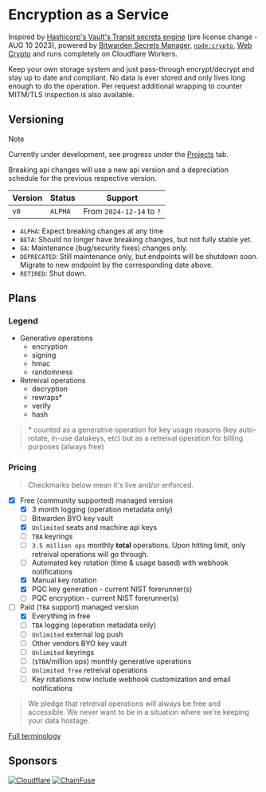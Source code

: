 # Encryption as a Service

Inspired by [Hashicorp's Vault's Transit secrets engine](https://developer.hashicorp.com/vault/docs/v1.14.x/secrets/transit) (pre license change - AUG 10 2023), powered by [Bitwarden Secrets Manager](https://bitwarden.com/products/secrets-manager/), [`node:crypto`](https://nodejs.org/api/crypto.html), [Web Crypto](https://developer.mozilla.org/en-US/docs/Web/API/Web_Crypto_API) and runs completely on Cloudflare Workers.

Keep your own storage system and just pass-through encrypt/decrypt and stay up to date and compliant. No data is ever stored and only lives long enough to do the operation. Per request additional wrapping to counter MITM/TLS inspection is also available.

## Versioning

> [!NOTE]
> Currently under development, see progress under the [Projects](https://github.com/autosec-network/eaas/projects) tab.

Breaking api changes will use a new api version and a depreciation schedule for the previous respective version.

| Version | Status  | Support                  |
| ------- | ------- | ------------------------ |
| `v0`    | `ALPHA` | From `2024-12-14` to `?` |

- `ALPHA`: Expect breaking changes at any time
- `BETA`: Should no longer have breaking changes, but not fully stable yet.
- `GA`: Maintenance (bug/security fixes) changes only.
- `DEPRECATED`: Still maintenance only, but endpoints will be shutdown soon. Migrate to new endpoint by the corresponding date above.
- `RETIRED`: Shut down.

## Plans

### Legend

- Generative operations
    - encryption
    - signing
    - hmac
    - randomness
- Retreival operations
    - decryption
    - rewraps\*
    - verify
    - hash

> \* counted as a generative operation for key usage reasons (key auto-rotate, in-use datakeys, etc) but as a retreival operation for billing purposes (always free)

### Pricing

> Checkmarks below mean it's live and/or enforced.

- [x] Free (community supported) managed version
    - [x] 3 month logging (operation metadata only)
    - [ ] Bitwarden BYO key vault
    - [x] `Unlimited` seats and machine api keys
    - [ ] `TBA` keyrings
    - [ ] `3.5 million ops` monthly **total** operations. Upon hitting limit, only retreival operations will go through.
    - [ ] Automated key rotation (time & usage based) with webhook notifications
    - [x] Manual key rotation
    - [x] PQC key generation - current NIST forerunner(s)
    - [ ] PQC encryption - current NIST forerunner(s)
- [ ] Paid (`TBA` support) managed version
    - [x] Everything in free
    - [ ] `TBA` logging (operation metadata only)
    - [ ] `Unlimited` external log push
    - [ ] Other vendors BYO key vault
    - [ ] `Unlimited` keyrings
    - [ ] (`$TBA`/million ops) monthly generative operations
    - [ ] `Unlimited free` retreival operations
    - [ ] Key rotations now include webhook customization and email notifications

> We pledge that retreival operations will always be free and accessible. We never want to be in a situation where we're keeping your data hostage.

[Full terminology](https://github.com/autosec-network/eaas/wiki/Terminology)

## Sponsors

[![Cloudflare](https://github.com/Cloudflare.png?size=75)](https://www.cloudflare.com/developer-expert-program/)
[![ChainFuse](https://github.com/ChainFuse.png?size=75)](https://chainfuse.ai)
